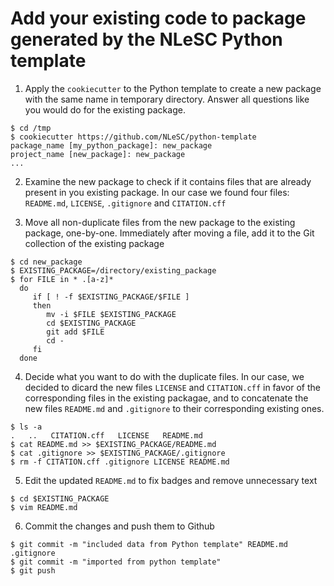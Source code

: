 # Add your existing code to package generated by the NLeSC Python template



1. Apply the `cookiecutter` to the Python template to create a new package with the same name in temporary directory. Answer all questions like you would do for the existing package.
```shell
$ cd /tmp
$ cookiecutter https://github.com/NLeSC/python-template
package_name [my_python_package]: new_package
project_name [new_package]: new_package
...
```

2. Examine the new package to check if it contains files that are already present in you existing package. In our case we found four files: `README.md`, `LICENSE`, `.gitignore` and `CITATION.cff`

3. Move all non-duplicate files from the new package to the existing package, one-by-one. Immediately after moving a file, add it to the Git collection of the existing package
```shell
$ cd new_package
$ EXISTING_PACKAGE=/directory/existing_package
$ for FILE in * .[a-z]*
  do 
     if [ ! -f $EXISTING_PACKAGE/$FILE ]
     then
        mv -i $FILE $EXISTING_PACKAGE
        cd $EXISTING_PACKAGE
        git add $FILE
        cd -
     fi
  done
```

4. Decide what you want to do with the duplicate files. In our case, we decided to dicard the new files `LICENSE` and `CITATION.cff` in favor of the corresponding files in the existing packagae, and to concatenate the new files `README.md` and `.gitignore` to their corresponding existing ones.
```shell
$ ls -a
.   ..   CITATION.cff   LICENSE   README.md
$ cat README.md >> $EXISTING_PACKAGE/README.md
$ cat .gitignore >> $EXISTING_PACKAGE/.gitignore
$ rm -f CITATION.cff .gitignore LICENSE README.md
```

5. Edit the updated `README.md` to fix badges and remove unnecessary text

```shell
$ cd $EXISTING_PACKAGE
$ vim README.md
```

6. Commit the changes and push them to Github
```shell
$ git commit -m "included data from Python template" README.md .gitignore
$ git commit -m "imported from python template"
$ git push
```
